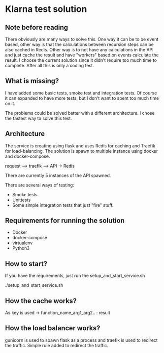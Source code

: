 # Klarna test solution

## Note before reading 

There obviously are many ways to solve this. One way it
can be to be event based, other way is that the calculations
between recursion steps can be also cached in Redis. Other
way is to not have any calculations in the API and just 
cache the result and have "workers" based on events calculate
the result. I choose the current solution since it didn't
require too much time to complete. After all this is only a 
coding test.

## What is missing?

I have added some basic tests, smoke test and integration tests.
Of course it can expanded to have more tests, but I don't want
to spent too much time on it.

The problems could be solved better with a different architecture.
I chose the fastest way to solve this test.

## Architecture

The service is creating using flask and uses Redis
for caching and Traefik for load-balancing. The solution
is spawn to multiple instance using docker and docker-compose.

request --> traefik  --> API -> Redis

There are currently 5 instances of the API spawned.

There are several ways of testing:
- Smoke tests
- Unittests
- Some simple integration tests that just "fire" stuff.

## Requirements for running the solution
- Docker
- docker-compose
- virtualenv
- Python3

## How to start?

If you have the requirements, just run the setup_and_start_service.sh

./setup_and_start_service.sh

## How the cache works?

As key is used -> function_name_arg1_arg2.. : result

## How the load balancer works?

gunicorn is used to spawn flask as a process and traefik is used to
redirect the traffic. Simple rule added to redirect the traffic.
